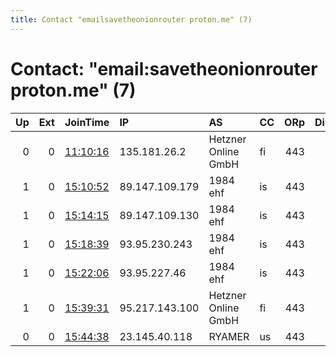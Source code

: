 ```yaml
---
title: Contact "emailsavetheonionrouter proton.me" (7)
---
```


# Contact: "email:savetheonionrouter proton.me" (7)

|   Up |   Ext | JoinTime                                                                                              | IP             | AS                  | CC   |   ORp |   Dirp | OS    | Version   | Nickname      |   eFamMembers |
|-----:|------:|:------------------------------------------------------------------------------------------------------|:---------------|:--------------------|:-----|------:|-------:|:------|:----------|:--------------|--------------:|
|    0 |     0 | [11:10:16](https://nusenu.github.io/OrNetStats/w/relay/7934578FDEB1C4EFA7A6F197795411C305A8C8D1.html) | 135.181.26.2   | Hetzner Online GmbH | fi   |   443 |      0 | Linux | 0.4.7.13  | 113139STOR001 |             3 |
|    1 |     0 | [15:10:52](https://nusenu.github.io/OrNetStats/w/relay/1550B1B136E48B35934A8ECAED0EFED89A93F666.html) | 89.147.109.179 | 1984 ehf            | is   |   443 |      0 | Linux | 0.4.7.13  | STOR002       |             6 |
|    1 |     0 | [15:14:15](https://nusenu.github.io/OrNetStats/w/relay/FBD5C040DD5C2A47CBB7EF86FF69188C9B8A9AAA.html) | 89.147.109.130 | 1984 ehf            | is   |   443 |      0 | Linux | 0.4.7.13  | STOR003       |             6 |
|    1 |     0 | [15:18:39](https://nusenu.github.io/OrNetStats/w/relay/A1CA8D259A84F871E6128ECD5CA6AF2433E2E438.html) | 93.95.230.243  | 1984 ehf            | is   |   443 |      0 | Linux | 0.4.7.13  | STOR004       |             6 |
|    1 |     0 | [15:22:06](https://nusenu.github.io/OrNetStats/w/relay/9C3EE508E58DD9A4240BB0CD8BF1AA87807BED6E.html) | 93.95.227.46   | 1984 ehf            | is   |   443 |      0 | Linux | 0.4.7.13  | STOR005       |             6 |
|    1 |     0 | [15:39:31](https://nusenu.github.io/OrNetStats/w/relay/6D3CECA21BA8B26AE659777CCE30E644B64B375C.html) | 95.217.143.100 | Hetzner Online GmbH | fi   |   443 |      0 | Linux | 0.4.7.13  | STOR011       |             1 |
|    0 |     0 | [15:44:38](https://nusenu.github.io/OrNetStats/w/relay/9BA1D4E598CCDF3C9B35D6C35BC396DC4692F8CE.html) | 23.145.40.118  | RYAMER              | us   |   443 |      0 | Linux | 0.4.7.13  | STOR0127      |             1 |
